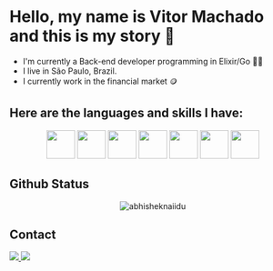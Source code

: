 # Hello, my name is Vitor Machado and this is my story 👋

- I'm currently a Back-end developer programming in Elixir/Go 🧑‍🏭
- I live in São Paulo, Brazil.
- I currently work in the financial market 🪙

## Here are the languages and skills I have:

<div align="center">
  <img src="https://cdn.jsdelivr.net/gh/devicons/devicon/icons/elixir/elixir-original.svg" height="50" width="50" />     
  <img src="https://cdn.jsdelivr.net/gh/devicons/devicon/icons/phoenix/phoenix-original.svg" height="50" width="50" />
  <img src="https://cdn.jsdelivr.net/gh/devicons/devicon/icons/postgresql/postgresql-original.svg" height="50" width="50" />
  <img src="https://cdn.jsdelivr.net/gh/devicons/devicon/icons/linux/linux-original.svg" height="50" width="50" />
  <img src="https://cdn.jsdelivr.net/gh/devicons/devicon/icons/docker/docker-original.svg" height="50" width="50" />
  <img src="https://cdn.jsdelivr.net/gh/devicons/devicon@latest/icons/go/go-original-wordmark.svg" height="50" width="50" />
  <img src="https://cdn.jsdelivr.net/gh/devicons/devicon@latest/icons/kubernetes/kubernetes-original.svg" height="50" width="50" />
</div>

## Github Status
<p align="center"> <img src="https://github-readme-stats.vercel.app/api?username=vmachadoss&show_icons=true&theme=onedark" alt="abhisheknaiidu" />
  
## Contact
<div align="left">
    <a href="mailto:vitormds22@gmail.com alt="Gmail">
        <img src="https://img.shields.io/badge/Gmail-D14836?style=for-the-badge&logo=gmail&logoColor=white" />
    </a> 
    <a href="https://www.linkedin.com/in/vitor-machado-dev/">
        <img src="https://img.shields.io/badge/LinkedIn-0077B5?style=for-the-badge&logo=linkedin&logoColor=white">
    </a>
</div>
